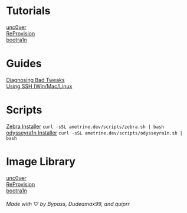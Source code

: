 # Tutorials  
[unc0ver](unc0ver/index.md)  
[ReProvision](reprovision/index.md)  
[bootra1n](bootra1n/index.md)  

# Guides
[Diagnosing Bad Tweaks](diagnose.md)  
[Using SSH (Win/Mac/Linux](ssh.md)  

# Scripts  
[Zebra Installer](scripts/zebra.sh)
```curl -sSL ametrine.dev/scripts/zebra.sh | bash```  
[odysseyra1n Installer](scripts/odysseyra1n.sh)
```curl -sSL ametrine.dev/scripts/odysseyra1n.sh | bash```
 
# Image Library
[unc0ver](unc0ver/images.md)  
[ReProvision](reprovision/images.md)  
[bootra1n](bootra1n/images.md)  
  
###### Made with ♡ by Bypass, Dudeamax99, and quiprr
